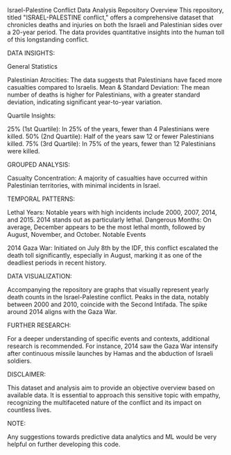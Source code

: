Israel-Palestine Conflict Data Analysis Repository
Overview
This repository, titled "ISRAEL-PALESTINE conflict," offers a comprehensive dataset that chronicles deaths and injuries on both the Israeli and Palestinian sides over a 20-year period. The data provides quantitative insights into the human toll of this longstanding conflict.

DATA INSIGHTS:

General Statistics

Palestinian Atrocities: The data suggests that Palestinians have faced more casualties compared to Israelis.
Mean & Standard Deviation: The mean number of deaths is higher for Palestinians, with a greater standard deviation, indicating significant year-to-year variation.

Quartile Insights:

25% (1st Quartile): In 25% of the years, fewer than 4 Palestinians were killed.
50% (2nd Quartile): Half of the years saw 12 or fewer Palestinians killed.
75% (3rd Quartile): In 75% of the years, fewer than 12 Palestinians were killed.

GROUPED ANALYSIS:

Casualty Concentration: A majority of casualties have occurred within Palestinian territories, with minimal incidents in Israel.

TEMPORAL PATTERNS:

Lethal Years: Notable years with high incidents include 2000, 2007, 2014, and 2015. 2014 stands out as particularly lethal.
Dangerous Months: On average, December appears to be the most lethal month, followed by August, November, and October.
Notable Events

2014 Gaza War: Initiated on July 8th by the IDF, this conflict escalated the death toll significantly, especially in August, marking it as one of the deadliest periods in recent history.

DATA VISUALIZATION:

Accompanying the repository are graphs that visually represent yearly death counts in the Israel-Palestine conflict. Peaks in the data, notably between 2000 and 2010, coincide with the Second Intifada. The spike around 2014 aligns with the Gaza War.

FURTHER RESEARCH:

For a deeper understanding of specific events and contexts, additional research is recommended. For instance, 2014 saw the Gaza War intensify after continuous missile launches by Hamas and the abduction of Israeli soldiers.

DISCLAIMER:

This dataset and analysis aim to provide an objective overview based on available data. It is essential to approach this sensitive topic with empathy, recognizing the multifaceted nature of the conflict and its impact on countless lives.

NOTE:

Any suggestions towards predictive data analytics and ML would be very helpful on further developing this code.
